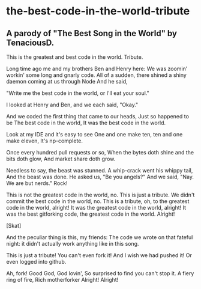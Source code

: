 # the-best-code-in-the-world-tribute
## A parody of "The Best Song in the World" by TenaciousD.
This is the greatest and best code in the world.
Tribute.

Long time ago me and my brothers Ben and Henry here:
We was zoomin' workin' some long and gnarly code.
All of a sudden, there shined a shiny daemon coming at us through Node
And he said,

"Write me the best code in the world, or I'll eat your soul."

I looked at Henry and Ben, and we each said, "Okay."

And we coded the first thing that came to our heads,
Just so happened to be
The best code in the world,
It was the best code in the world.

Look at my IDE and it's easy to see
One and one make ten, ten and one make eleven,
It's np-complete.

Once every hundred pull requests or so,
When the bytes doth shine and the bits doth glow,
And market share doth grow.

Needless to say, the beast was stunned.
A whip-crack went his whippy tail,
And the beast was done.
He asked us, "Be you angels?"
And we said, "Nay. We are but nerds."
Rock!

This is not the greatest code in the world, no.
This is just a tribute.
We didn't commit the best code in the world, no.
This is a tribute, oh, to the greatest code in the world, alright!
It was the greatest code in the world, alright!
It was the best gitforking code, the greatest code in the world. Alright!

[Skat]

And the peculiar thing is this, my friends:
The code we wrote on that fateful night: it didn't actually work anything like in this song.

This is just a tribute!
You can't even fork it!
And I wish we had pushed it!
Or even logged into github.

Ah, fork! Good God, God lovin',
So surprised to find you can't stop it.
A fiery ring of fire,
Rich motherforker
Alright! Alright!
